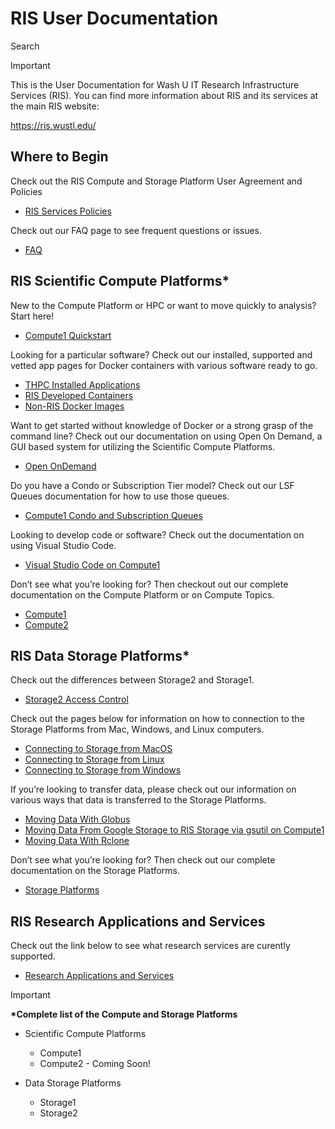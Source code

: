 


# RIS User Documentation

Search

> [!IMPORTANT]
> This is the User Documentation for Wash U IT Research Infrastructure Services (RIS). You can find more information about RIS and its services at the main RIS website:
>
> <https://ris.wustl.edu/>

## Where to Begin

Check out the RIS Compute and Storage Platform User Agreement and Policies

- [RIS Services Policies](RIS%20Services%20Policies.md)

Check out our FAQ page to see frequent questions or issues.

- [FAQ](FAQ.md)

## RIS Scientific Compute Platforms\*

New to the Compute Platform or HPC or want to move quickly to analysis? Start here!

- [Compute1 Quickstart](Compute1/Compute1%20Quickstart.md)

Looking for a particular software? Check out our installed, supported and vetted app pages for Docker containers with various software ready to go.

- [THPC Installed Applications](Applications/Compute1%20Applications/THPC%20Installed%20Applications.md)
- [RIS Developed Containers](Applications/Compute1%20Applications/RIS%20Developed%20Containers.md)
- [Non-RIS Docker Images](Applications/Non-RIS%20Docker%20Images.md)

Want to get started without knowledge of Docker or a strong grasp of the command line? Check out our documentation on using Open On Demand, a GUI based system for utilizing the Scientific Compute Platforms.

- [Open OnDemand](Compute1/Open%20OnDemand.md)

Do you have a Condo or Subscription Tier model? Check out our LSF Queues documentation for how to use those queues.

- [Compute1 Condo and Subscription Queues](Compute1/Compute1%20Condo%20and%20Subscription%20Queues.md)

Looking to develop code or software? Check out the documentation on using Visual Studio Code.

- [Visual Studio Code on Compute1](Compute1/Visual%20Studio%20Code%20on%20Compute1.md)

Don’t see what you’re looking for? Then checkout out our complete documentation on the Compute Platform or on Compute Topics.

- [Compute1](Compute1.md)
- [Compute2](Compute2.md)

## RIS Data Storage Platforms\*

Check out the differences between Storage2 and Storage1.

- [Storage2 Access Control](Storage%20Platforms/Storage2%20Access%20Control.md)

Check out the pages below for information on how to connection to the Storage Platforms from Mac, Windows, and Linux computers.

- [Connecting to Storage from MacOS](Storage%20Platforms/Connecting%20to%20Storage%20from%20MacOS.md)
- [Connecting to Storage from Linux](Storage%20Platforms/Connecting%20to%20Storage%20from%20Linux.md)
- [Connecting to Storage from Windows](Storage%20Platforms/Connecting%20to%20Storage%20from%20Windows.md)

If you’re looking to transfer data, please check out our information on various ways that data is transferred to the Storage Platforms.

- [Moving Data With Globus](Storage%20Platforms/Moving%20Data%20With%20Globus.md)
- [Moving Data From Google Storage to RIS Storage via gsutil on Compute1](Storage%20Platforms/Moving%20Data%20From%20Google%20Storage%20to%20RIS%20Storage%20via%20gsutil%20on%20Compute1.md)
- [Moving Data With Rclone](Storage%20Platforms/Moving%20Data%20With%20Rclone.md)

Don’t see what you’re looking for? Then check out our complete documentation on the Storage Platforms.

- [Storage Platforms](Storage%20Platforms.md)

## RIS Research Applications and Services

Check out the link below to see what research services are curently supported.

- [Research Applications and Services](Research%20Applications%20and%20Services.md)

> [!IMPORTANT]
> **\*Complete list of the Compute and Storage Platforms**
>
> - Scientific Compute Platforms
>
>   - Compute1
>   - Compute2 - Coming Soon!
> - Data Storage Platforms
>
>   - Storage1
>   - Storage2

